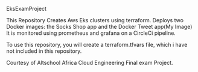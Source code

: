 EksExamProject

This Repository Creates Aws Eks clusters using terraform. 
Deploys two Docker images: the Socks Shop app and the Docker Tweet app(My Image)
It is monitored using prometheus and grafana on a CircleCi pipeline.



To use this repository, you will create a terraform.tfvars file, which i have not included in this repository.

Courtesy of Altschool Africa Cloud Engineering Final exam Project.

